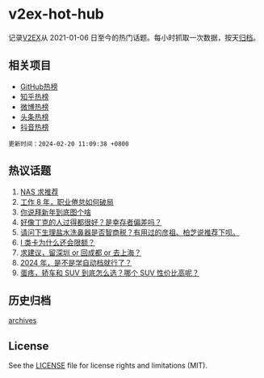 # v2ex-hot-hub

 记录[V2EX](https://www.v2ex.com/)从 2021-01-06 日至今的热门话题。每小时抓取一次数据，按天[归档](archives)。
 
 ## 相关项目

- [GitHub热榜](https://github.com/lonnyzhang423/github-hot-hub)
- [知乎热榜](https://github.com/lonnyzhang423/zhihu-hot-hub)
- [微博热榜](https://github.com/lonnyzhang423/weibo-hot-hub)
- [头条热榜](https://github.com/lonnyzhang423/toutiao-hot-hub)
- [抖音热榜](https://github.com/lonnyzhang423/douyin-hot-hub)


 `更新时间：2024-02-20 11:09:38 +0800`

## 热议话题

1. [NAS 求推荐](https://www.v2ex.com/t/1016490)
1. [工作 8 年，职业倦怠如何破局](https://www.v2ex.com/t/1016579)
1. [你说拜新年到底图个啥](https://www.v2ex.com/t/1016467)
1. [好像丁克的人过得都很好？是幸存者偏差吗？](https://www.v2ex.com/t/1016649)
1. [请问下生理盐水洗鼻器是否智商税？有用过的彦祖、柏芝说推荐下呗。](https://www.v2ex.com/t/1016560)
1. [I 类卡为什么还会限额？](https://www.v2ex.com/t/1016682)
1. [求建议，留深圳 or 回成都 or 去上海？](https://www.v2ex.com/t/1016551)
1. [2024 年，是不是学自动档就行了？](https://www.v2ex.com/t/1016734)
1. [蛋疼，轿车和 SUV 到底怎么选？哪个 SUV 性价比高呢？](https://www.v2ex.com/t/1016592)

## 历史归档

[archives](archives)

## License

See the [LICENSE](LICENSE) file for license rights and limitations (MIT).
